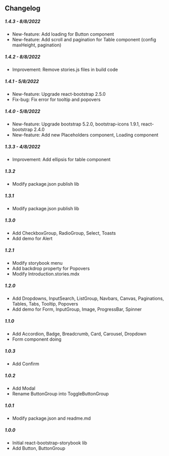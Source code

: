 ## Changelog

##### 1.4.3 - 8/8/2022

- New-feature: Add loading for Button component
- New-feature: Add scroll and pagination for Table component (config maxHeight, pagination)

##### 1.4.2 - 8/8/2022

- Improvement: Remove stories.js files in build code

##### 1.4.1 - 5/8/2022

- New-feature: Upgrade react-bootstrap 2.5.0
- Fix-bug: Fix error for tooltip and popovers

##### 1.4.0 - 5/8/2022

- New-feature: Upgrade bootstrap 5.2.0, bootstrap-icons 1.9.1, react-bootstrap 2.4.0
- New-feature: Add new Placeholders component, Loading component

##### 1.3.3 - 4/8/2022

- Improvement: Add ellipsis for table component

##### 1.3.2

- Modify package.json publish lib

##### 1.3.1

- Modify package.json publish lib

##### 1.3.0

- Add CheckboxGroup, RadioGroup, Select, Toasts
- Add demo for Alert

##### 1.2.1

- Modify storybook menu
- Add backdrop property for Popovers
- Modify Introduction.stories.mdx

##### 1.2.0

- Add Dropdowns, InputSearch, ListGroup, Navbars, Canvas, Paginations, Tables, Tabs, Tooltip, Popovers
- Add demo for Form, InputGroup, Image, ProgressBar, Spinner

##### 1.1.0

- Add Accordion, Badge, Breadcrumb, Card, Carousel, Dropdown
- Form component doing

##### 1.0.3

- Add Confirm

##### 1.0.2

- Add Modal
- Rename ButtonGroup into ToggleButtonGroup

##### 1.0.1

- Modify package.json and readme.md

##### 1.0.0

- Initial react-bootstrap-storybook lib
- Add Button, ButtonGroup
